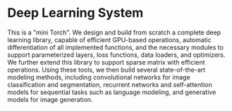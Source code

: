 # Deep Learning System

This is a "mini Torch". 
We design and build from scratch a complete deep learning library, capable of efficient GPU-based operations, automatic differentiation of all implemented functions, and the necessary modules to support parameterized layers, loss functions, data loaders, and optimizers. We further extend this library to support sparse matrix with efficient operations. Using these tools, we then build several state-of-the-art modeling methods, including convolutional networks for image classification and segmentation, recurrent networks and self-attention models for sequential tasks such as language modeling, and generative models for image generation.
